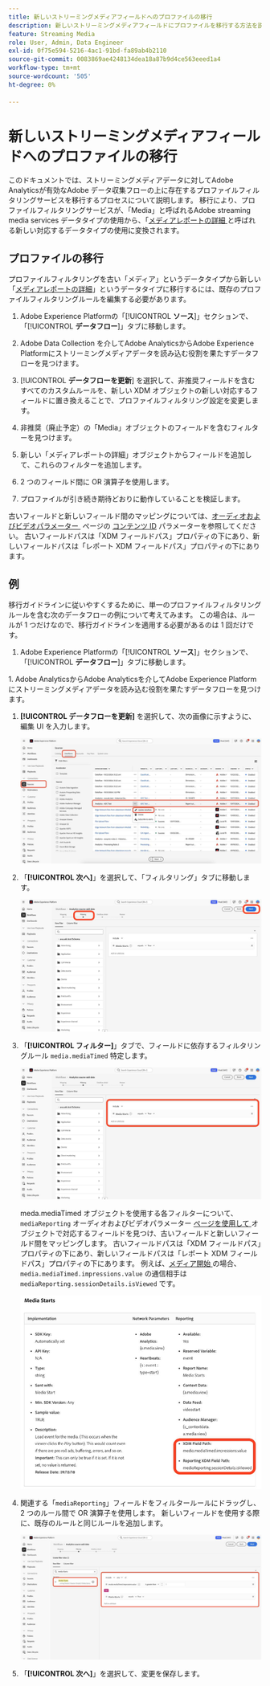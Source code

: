 ```yaml
---
title: 新しいストリーミングメディアフィールドへのプロファイルの移行
description: 新しいストリーミングメディアフィールドにプロファイルを移行する方法を説明します
feature: Streaming Media
role: User, Admin, Data Engineer
exl-id: 0f75e594-5216-4ac1-91bd-fa89ab4b2110
source-git-commit: 0083869ae4248134dea18a87b9d4ce563eeed1a4
workflow-type: tm+mt
source-wordcount: '505'
ht-degree: 0%

---
```


# 新しいストリーミングメディアフィールドへのプロファイルの移行

このドキュメントでは、ストリーミングメディアデータに対してAdobe Analyticsが有効なAdobe データ収集フローの上に存在するプロファイルフィルタリングサービスを移行するプロセスについて説明します。 移行により、プロファイルフィルタリングサービスが、「Media」と呼ばれるAdobe streaming media services データタイプの使用から、「[&#x200B; メディアレポートの詳細 &#x200B;](https://experienceleague.adobe.com/ja/docs/experience-platform/xdm/data-types/media-reporting-details) と呼ばれる新しい対応するデータタイプの使用に変換されます。

## プロファイルの移行

プロファイルフィルタリングを古い「メディア」というデータタイプから新しい「[&#x200B; メディアレポートの詳細 &#x200B;](https://experienceleague.adobe.com/ja/docs/experience-platform/xdm/data-types/media-reporting-details)」というデータタイプに移行するには、既存のプロファイルフィルタリングルールを編集する必要があります。

1. Adobe Experience Platformの「[!UICONTROL **ソース**]」セクションで、「[!UICONTROL **データフロー**]」タブに移動します。

1. Adobe Data Collection を介してAdobe AnalyticsからAdobe Experience Platformにストリーミングメディアデータを読み込む役割を果たすデータフローを見つけます。

1. [!UICONTROL **データフローを更新**] を選択して、非推奨フィールドを含むすべてのカスタムルールを、新しい XDM オブジェクトの新しい対応するフィールドに置き換えることで、プロファイルフィルタリング設定を変更します。

1. 非推奨（廃止予定）の「Media」オブジェクトのフィールドを含むフィルターを見つけます。

1. 新しい「メディアレポートの詳細」オブジェクトからフィールドを追加して、これらのフィルターを追加します。

1. 2 つのフィールド間に OR 演算子を使用します。

1. プロファイルが引き続き期待どおりに動作していることを検証します。

古いフィールドと新しいフィールド間のマッピングについては、[&#x200B; オーディオおよびビデオパラメーター &#x200B;](https://experienceleague.adobe.com/ja/docs/media-analytics/using/implementation/variables/audio-video-parameters#content-id) ページの [&#x200B; コンテンツ ID](https://experienceleague.adobe.com/ja/docs/media-analytics/using/implementation/variables/audio-video-parameters) パラメーターを参照してください。 古いフィールドパスは「XDM フィールドパス」プロパティの下にあり、新しいフィールドパスは「レポート XDM フィールドパス」プロパティの下にあります。

## 例

移行ガイドラインに従いやすくするために、単一のプロファイルフィルタリングルールを含む次のデータフローの例について考えてみます。 この場合は、ルールが 1 つだけなので、移行ガイドラインを適用する必要があるのは 1 回だけです。

1. Adobe Experience Platformの「[!UICONTROL **ソース**]」セクションで、「[!UICONTROL **データフロー**]」タブに移動します。

&#x200B;1. Adobe AnalyticsからAdobe Analyticsを介してAdobe Experience Platformにストリーミングメディアデータを読み込む役割を果たすデータフローを見つけます。

1. **[!UICONTROL データフローを更新]** を選択して、次の画像に示すように、編集 UI を入力します。

   ![AEP データフロープロファイル &#x200B;](assets/aep-dataflow-profile.jpeg)

1. 「**[!UICONTROL 次へ]**」を選択して、「フィルタリング」タブに移動します。

   ![AEP データフローフィルタータブ &#x200B;](assets/aep-dataflow-filtering-profile.jpeg)

1. 「**[!UICONTROL フィルター]**」タブで、フィールドに依存するフィルタリングルール `media.mediaTimed` 特定します。

   ![AEP データフローフィルタールール &#x200B;](assets/dataflow-filtering-rules-profile.jpeg)


   meda.mediaTimed オブジェクトを使用する各フィルターについて、`mediaReporting` オーディオおよびビデオパラメーター [&#x200B; ページを使用して &#x200B;](https://experienceleague.adobe.com/ja/docs/media-analytics/using/implementation/variables/audio-video-parameters) オブジェクトで対応するフィールドを見つけ、古いフィールドと新しいフィールド間をマッピングします。 古いフィールドパスは「XDM フィールドパス」プロパティの下にあり、新しいフィールドパスは「レポート XDM フィールドパス」プロパティの下にあります。 例えば、[&#x200B; メディア開始 &#x200B;](https://experienceleague.adobe.com/ja/docs/media-analytics/using/implementation/variables/audio-video-parameters#media-starts) の場合、`media.mediaTimed.impressions.value` の通信相手は `mediaReporting.sessionDetails.isViewed` です。

   ![&#x200B; 新しい XDM フィールドと古い XDM フィールド &#x200B;](assets/xdm-fields-new-and-old.jpeg)

1. 関連する「`mediaReporting`」フィールドをフィルタールールにドラッグし、2 つのルール間で OR 演算子を使用します。 新しいフィールドを使用する際に、既存のルールと同じルールを追加します。

   ![&#x200B; フィルタールールの追加 &#x200B;](assets/add-filter-rules.jpeg)

1. 「**[!UICONTROL 次へ]**」を選択して、変更を保存します。
